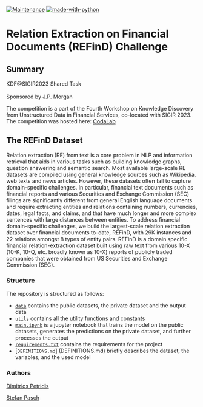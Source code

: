 [![Maintenance](https://img.shields.io/badge/Maintained%3F-yes-green.svg)](https://GitHub.com/Naereen/StrapDown.js/graphs/commit-activity) [![made-with-python](https://img.shields.io/badge/Made%20with-Python-1f425f.svg)](https://www.python.org/)


# Relation Extraction on Financial Documents (REFinD) Challenge


## Summary

KDF@SIGIR2023 Shared Task<br><br>
Sponsored by J.P. Morgan

The competition is a part of the Fourth Workshop on Knowledge Discovery from Unstructured Data in Financial Services, co-located with SIGIR 2023. The competition was hosted here: [CodaLab](https://codalab.lisn.upsaclay.fr/competitions/11770#learn_the_details)



## The REFinD Dataset
Relation extraction (RE) from text is a core problem in NLP and information retrieval that aids in various tasks such as building knowledge graphs, question answering and semantic search. Most available large-scale RE datasets are compiled using general knowledge sources such as Wikipedia, web texts and news articles. However, these datasets often fail to capture domain-specific challenges. In particular, financial text documents such as financial reports and various Securities and Exchange Commission (SEC) filings are significantly different from general English language documents and require extracting entities and relations containing numbers, currencies, dates, legal facts, and claims, and that have much longer and more complex sentences with large distances between entities. To address financial domain-specific challenges, we build the largest-scale relation extraction dataset over financial documents to-date, REFinD, with 29K instances and 22 relations amongst 8 types of entity pairs. REFinD is a domain specific financial relation-extraction dataset built using raw text from various 10-X (10-K, 10-Q, etc. broadly known as 10-X) reports of publicly traded companies that were obtained from US Securities and Exchange Commission (SEC).


### Structure
The repository is structured as follows: 

 - [`data`](data/) contains the public datasets, the private dataset and the output data
 - [`utils`](utils/) contains all the utility functions and constants
 - [`main.ipynb`](main.ipynb) is a jupyter notebook that trains the model on the public datasets, generates the predictions on the private dataset, and further processes the output
 - [`requirements.txt`](requirements.txt) contains the requirements for the project
 - [`DEFINITIONS.md`] (DEFINITIONS.md) briefly describes the dataset, the variables, and the used model


### Authors

[Dimitrios Petridis](https://github.com/dim10P)

[Stefan Pasch](https://github.com/Stefan-Pasch)